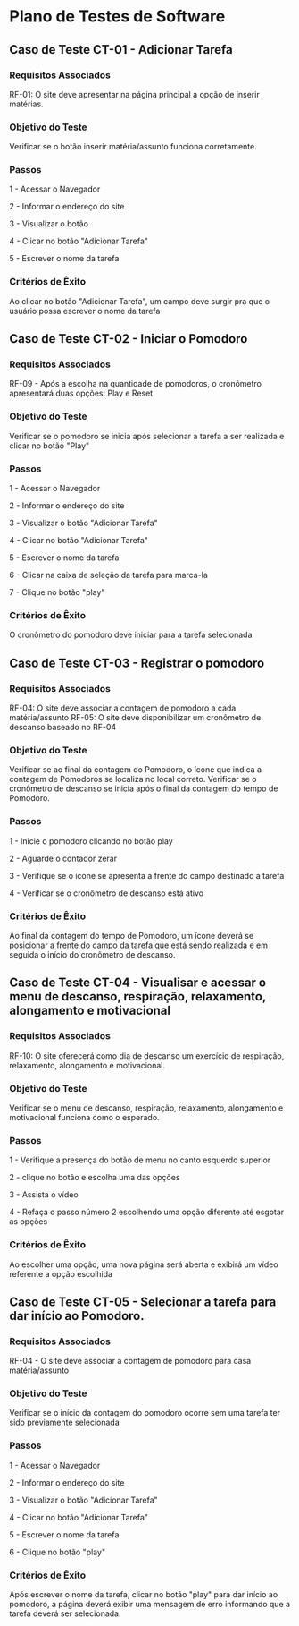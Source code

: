 # Plano de Testes de Software


## Caso de Teste CT-01 - Adicionar Tarefa

### Requisitos Associados
RF-01: O site deve apresentar na página principal a opção de inserir matérias.

### Objetivo do Teste
Verificar se o botão inserir matéria/assunto funciona corretamente.

### Passos 
1 - Acessar o Navegador

2 - Informar o endereço do site

3 - Visualizar o botão

4 - Clicar no botão "Adicionar Tarefa"

5 - Escrever o nome da tarefa

### Critérios de Êxito
Ao clicar no botão "Adicionar Tarefa", um campo deve surgir pra que o usuário possa escrever o nome da tarefa


## Caso de Teste CT-02 - Iniciar o Pomodoro

### Requisitos Associados

RF-09 - Após a escolha na quantidade de pomodoros, o cronômetro apresentará duas opções: Play e Reset

### Objetivo do Teste

Verificar se o pomodoro se inicia após selecionar a tarefa a ser realizada e clicar no botão "Play"

### Passos

1 - Acessar o Navegador

2 - Informar o endereço do site

3 - Visualizar o botão "Adicionar Tarefa"

4 - Clicar no botão "Adicionar Tarefa"

5 - Escrever o nome da tarefa

6 - Clicar na caixa de seleção da tarefa para marca-la

7 - Clique no botão "play"


### Critérios de Êxito

O cronômetro do pomodoro deve iniciar para a tarefa selecionada



## Caso de Teste CT-03 - Registrar o pomodoro

### Requisitos Associados
RF-04: O site deve associar a contagem de pomodoro a cada matéria/assunto
RF-05: O site deve disponibilizar um cronômetro de descanso baseado no RF-04

### Objetivo do Teste

Verificar se ao final da contagem do Pomodoro, o ícone que indica a contagem de Pomodoros se localiza no local correto. Verificar se o cronômetro de descanso se inicia após o final da contagem do tempo de Pomodoro.

### Passos

1 - Inicie o pomodoro clicando no botão play

2 - Aguarde o contador zerar 

3 - Verifique se o ícone se apresenta a frente do campo destinado a tarefa

4 - Verificar se o cronômetro de descanso está ativo


### Critérios de Êxito

Ao final da contagem do tempo de Pomodoro, um ícone deverá se posicionar a frente do campo da tarefa que está sendo realizada e em seguida o início do cronômetro de descanso.



## Caso de Teste CT-04 - Visualisar e acessar o menu de descanso, respiração, relaxamento, alongamento e motivacional

### Requisitos Associados
RF-10: O site oferecerá como dia de descanso um exercício de respiração, relaxamento, alongamento e motivacional.

### Objetivo do Teste

Verificar se o menu de descanso, respiração, relaxamento, alongamento e motivacional funciona como o esperado.

### Passos

1 - Verifique a presença do botão de menu no canto esquerdo superior

2 - clique no botão e escolha uma das opções

3 - Assista o vídeo

4 - Refaça o passo número 2 escolhendo uma opção diferente até esgotar as opções


### Critérios de Êxito

Ao escolher uma opção, uma nova página será aberta e exibirá um vídeo referente a opção escolhida

## Caso de Teste CT-05 - Selecionar a tarefa para dar início ao Pomodoro.

### Requisitos Associados

RF-04 - O site deve associar a contagem de pomodoro para casa matéria/assunto

### Objetivo do Teste

Verificar se o início da contagem do pomodoro ocorre sem uma tarefa ter sido previamente selecionada

### Passos

1 - Acessar o Navegador

2 - Informar o endereço do site

3 - Visualizar o botão "Adicionar Tarefa"

4 - Clicar no botão "Adicionar Tarefa"

5 - Escrever o nome da tarefa

6 - Clique no botão "play"


### Critérios de Êxito

Após escrever o nome da tarefa, clicar no botão "play" para dar início ao pomodoro, a página deverá exibir uma mensagem de erro informando que a tarefa deverá ser selecionada.

